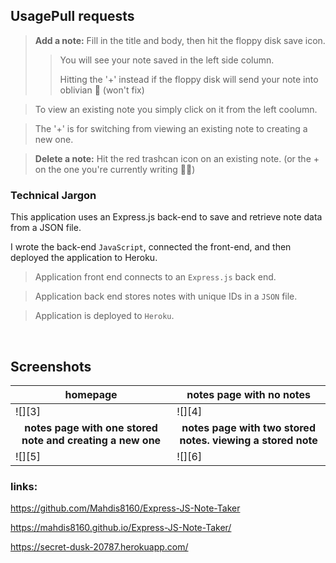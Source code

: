 
## UsagePull requests
><b>Add a note:</b> Fill in the title and body, then hit the floppy disk save icon.
>> You will see your note saved in the left side column.
>> 
>> Hitting the '+' instead if the floppy disk will send your note into oblivian 🧙‍ (won't fix)

> To view an existing note you simply click on it from the left coolumn.

> The '+' is for switching from viewing an existing note to creating a new one.

><b>Delete a note:</b> Hit the red trashcan icon on an existing note. (or the + on the one you're currently writing 🤦‍♂️)  

### Technical Jargon

This application uses an Express.js back-end to save and retrieve note data from a JSON file.

I wrote the back-end `JavaScript`, connected the front-end, and then deployed the application to Heroku.

> Application front end connects to an `Express.js` back end.

> Application back end stores notes with unique IDs in a `JSON` file.

> Application is deployed to `Heroku`.

<br>


## Screenshots
|<center><b>homepage</b>|<center><b>notes page with no notes</b>|
-|-
![][3]|![][4]
|<center><b>notes page with one stored note and creating a new one</b>|<center><b>notes page with two stored notes. viewing a stored note</b>|
![][5]|![][6]


### links:
https://github.com/Mahdis8160/Express-JS-Note-Taker

https://mahdis8160.github.io/Express-JS-Note-Taker/

https://secret-dusk-20787.herokuapp.com/
